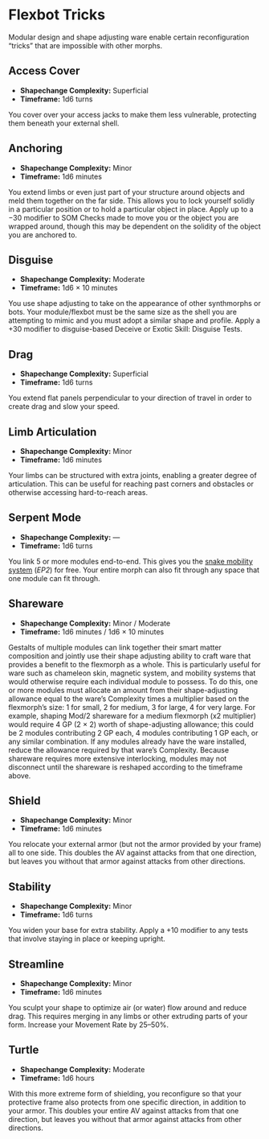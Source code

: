 # Flexbot Tricks

Modular design and shape adjusting ware enable certain reconfiguration “tricks” that are impossible with other morphs.

## Access Cover

<!-- CLEANED div class="stat-list" -->

- **Shapechange Complexity:** Superficial
- **Timeframe:** 1d6 turns

You cover over your access jacks to make them less vulnerable, protecting them beneath your external shell.

<!-- CLEANED /div -->

## Anchoring

<!-- CLEANED div class="stat-list" -->

- **Shapechange Complexity:** Minor
- **Timeframe:** 1d6 minutes

You extend limbs or even just part of your structure around objects and meld them together on the far side. This allows you to lock yourself solidly in a particular position or to hold a particular object in place. Apply up to a −30 modifier to SOM Checks made to move you or the object you are wrapped around, though this may be dependent on the solidity of the object you are anchored to.

<!-- CLEANED /div -->

## Disguise

<!-- CLEANED div class="stat-list" -->

- **Shapechange Complexity:** Moderate
- **Timeframe:** 1d6 × 10 minutes

You use shape adjusting to take on the appearance of other synthmorphs or bots. Your module/flexbot must be the same size as the shell you are attempting to mimic and you must adopt a similar shape and profile. Apply a +30 modifier to disguise-based Deceive or Exotic Skill: Disguise Tests.

<!-- CLEANED /div -->

## Drag

<!-- CLEANED div class="stat-list" -->

- **Shapechange Complexity:** Superficial
- **Timeframe:** 1d6 turns

You extend flat panels perpendicular to your direction of travel in order to create drag and slow your speed.

<!-- CLEANED /div -->

## Limb Articulation

<!-- CLEANED div class="stat-list" -->

- **Shapechange Complexity:** Minor
- **Timeframe:** 1d6 minutes

Your limbs can be structured with extra joints, enabling a greater degree of articulation. This can be useful for reaching past corners and obstacles or otherwise accessing hard-to-reach areas.

<!-- CLEANED /div -->

## Serpent Mode

<!-- CLEANED div class="stat-list" -->

- **Shapechange Complexity:** —
- **Timeframe:** 1d6 turns

You link 5 or more modules end-to-end. This gives you the [snake mobility system](../../12/24-movement.md#snake) (_EP2_) for free. Your entire morph can also fit through any space that one module can fit through.

<!-- CLEANED /div -->

## Shareware

<!-- CLEANED div class="stat-list" -->

- **Shapechange Complexity:** Minor / Moderate
- **Timeframe:** 1d6 minutes / 1d6 × 10 minutes

Gestalts of multiple modules can link together their smart matter composition and jointly use their shape adjusting ability to craft ware that provides a benefit to the flexmorph as a whole. This is particularly useful for ware such as chameleon skin, magnetic system, and mobility systems that would otherwise require each individual module to possess. To do this, one or more modules must allocate an amount from their shape-adjusting allowance equal to the ware’s Complexity times a multiplier based on the flexmorph’s size: 1 for small, 2 for medium, 3 for large, 4 for very large. For example, shaping Mod/2 shareware for a medium flexmorph (x2 multiplier) would require 4 GP (2 × 2) worth of shape-adjusting allowance; this could be 2 modules contributing 2 GP each, 4 modules contributing 1 GP each, or any similar combination. If any modules already have the ware installed, reduce the allowance required by that ware’s Complexity. Because shareware requires more extensive interlocking, modules may not disconnect until the shareware is reshaped according to the timeframe above.

<!-- CLEANED /div -->

## Shield

<!-- CLEANED div class="stat-list" -->

- **Shapechange Complexity:** Minor
- **Timeframe:** 1d6 minutes

You relocate your external armor (but not the armor provided by your frame) all to one side. This doubles the AV against attacks from that one direction, but leaves you without that armor against attacks from other directions.

<!-- CLEANED /div -->

## Stability

<!-- CLEANED div class="stat-list" -->

- **Shapechange Complexity:** Minor
- **Timeframe:** 1d6 turns

You widen your base for extra stability. Apply a +10 modifier to any tests that involve staying in place or keeping upright.

<!-- CLEANED /div -->

## Streamline

<!-- CLEANED div class="stat-list" -->

- **Shapechange Complexity:** Minor
- **Timeframe:** 1d6 minutes

You sculpt your shape to optimize air (or water) flow around and reduce drag. This requires merging in any limbs or other extruding parts of your form. Increase your Movement Rate by 25–50%.

<!-- CLEANED /div -->

## Turtle

<!-- CLEANED div class="stat-list" -->

- **Shapechange Complexity:** Moderate
- **Timeframe:** 1d6 hours

With this more extreme form of shielding, you reconfigure so that your protective frame also protects from one specific direction, in addition to your armor. This doubles your entire AV against attacks from that one direction, but leaves you without that armor against attacks from other directions.

<!-- CLEANED /div -->
